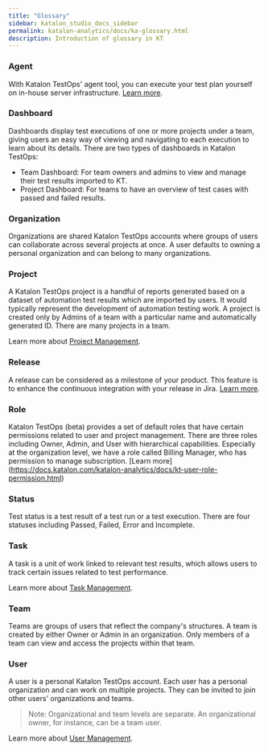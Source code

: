 ```yaml
---
title: "Glossary" 
sidebar: katalon_studio_docs_sidebar
permalink: katalon-analytics/docs/ka-glossary.html 
description: Introduction of glossary in KT
---
```

### Agent

With Katalon TestOps' agent tool, you can execute your test plan yourself on in-house server infrastructure. [Learn more](https://docs.katalon.com/katalon-analytics/docs/agents.html).

### Dashboard

Dashboards display test executions of one or more projects under a team, giving users an easy way of viewing and navigating to each execution to learn about its details. There are two types of dashboards in Katalon TestOps:

* Team Dashboard: For team owners and admins to view and manage their test results imported to KT.
* Project Dashboard: For teams to have an overview of test cases with passed and failed results.

### Organization

Organizations are shared Katalon TestOps accounts where groups of users can collaborate across several projects at once. A user defaults to owning a personal organization and can belong to many organizations.

### Project

A Katalon TestOps project is a handful of reports generated based on a dataset of automation test results which are imported by users. It would typically represent the development of automation testing work. A project is created only by Admins of a team with a particular name and automatically generated ID. There are many projects in a team.

Learn more about [Project Management](https://docs.katalon.com/katalon-analytics/docs/project-management-main-toolbar.html).

### Release

A release can be considered as a milestone of your product. This feature is to enhance the continuous integration with your release in Jira. [Learn more](https://docs.katalon.com/katalon-analytics/docs/ka-integration-jira.html).

### Role

Katalon TestOps (beta) provides a set of default roles that have certain permissions related to user and project management. There are three roles including Owner, Admin, and User with hierarchical capabilities. Especially at the organization level, we have a role called Billing Manager, who has permission to manage subscription. [Learn more] (https://docs.katalon.com/katalon-analytics/docs/kt-user-role-permission.html)

### Status

Test status is a test result of a test run or a test execution. There are four statuses including Passed, Failed, Error and Incomplete.

### Task

 A task is a unit of work linked to relevant test results, which allows users to track certain issues related to test performance.

 Learn more about [Task Management](https://docs.katalon.com/katalon-analytics/docs/project-management-task.html).

### Team

Teams are groups of users that reflect the company's structures. A team is created by either Owner or Admin in an organization. Only members of a team can view and access the projects within that team.

### User

A user is a personal Katalon TestOps account. Each user has a personal organization and can work on multiple projects. They can be invited to join other users' organizations and teams.

> Note: Organizational and team levels are separate. An organizational owner, for instance, can be a team user.

Learn more about [User Management](https://docs.katalon.com/katalon-analytics/docs/user-management.html).
